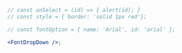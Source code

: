 <!--  FontDropDown -->

```jsx
// const onSelect = (id) => { alert(id); }
// const style = { border: 'solid 1px red'};

// const fontOption = { name: 'Arial', id: 'arial' };

<FontDropDown />;
```